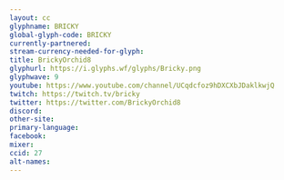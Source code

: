 ```yaml
---
layout: cc
glyphname: BRICKY
global-glyph-code: BRICKY
currently-partnered: 
stream-currency-needed-for-glyph: 
title: BrickyOrchid8
glyphurl: https://i.glyphs.wf/glyphs/Bricky.png
glyphwave: 9
youtube: https://www.youtube.com/channel/UCqdcfoz9hDXCXbJDaklkwjQ
twitch: https://twitch.tv/bricky
twitter: https://twitter.com/BrickyOrchid8
discord: 
other-site: 
primary-language: 
facebook: 
mixer: 
ccid: 27
alt-names: 
---
```


